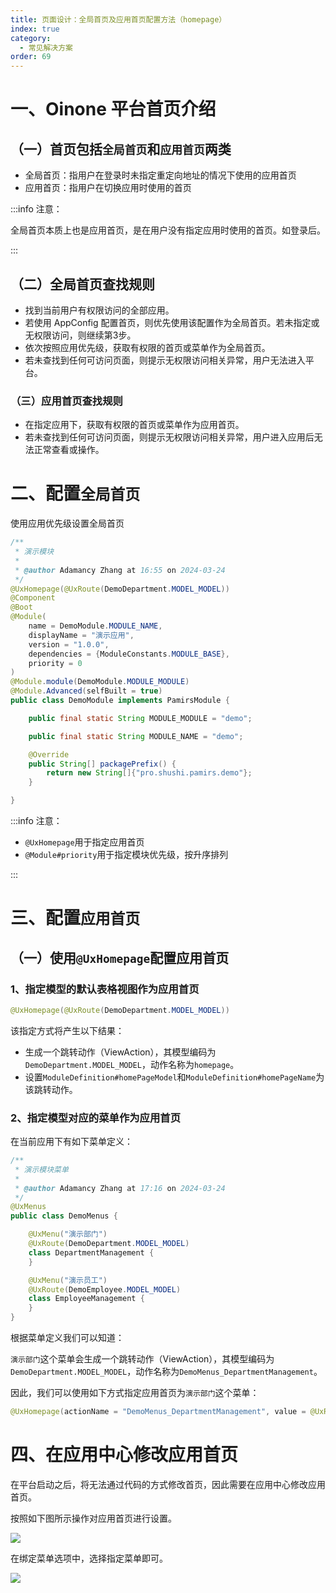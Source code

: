 ```yaml
---
title: 页面设计：全局首页及应用首页配置方法（homepage）
index: true
category:
  - 常见解决方案
order: 69
---
```


# 一、Oinone 平台首页介绍
## （一）首页包括`全局首页`和`应用首页`两类
+ 全局首页：指用户在登录时未指定重定向地址的情况下使用的应用首页
+ 应用首页：指用户在切换应用时使用的首页

:::info 注意：

全局首页本质上也是应用首页，是在用户没有指定应用时使用的首页。如登录后。

:::

## （二）全局首页查找规则
+ 找到当前用户有权限访问的全部应用。
+ 若使用 AppConfig 配置首页，则优先使用该配置作为全局首页。若未指定或无权限访问，则继续第3步。
+ 依次按照应用优先级，获取有权限的首页或菜单作为全局首页。
+ 若未查找到任何可访问页面，则提示无权限访问相关异常，用户无法进入平台。

### （三）应用首页查找规则
+ 在指定应用下，获取有权限的首页或菜单作为应用首页。
+ 若未查找到任何可访问页面，则提示无权限访问相关异常，用户进入应用后无法正常查看或操作。

# 二、配置`全局首页`
使用应用优先级设置全局首页

```java
/**
 * 演示模块
 *
 * @author Adamancy Zhang at 16:55 on 2024-03-24
 */
@UxHomepage(@UxRoute(DemoDepartment.MODEL_MODEL))
@Component
@Boot
@Module(
    name = DemoModule.MODULE_NAME,
    displayName = "演示应用",
    version = "1.0.0",
    dependencies = {ModuleConstants.MODULE_BASE},
    priority = 0
)
@Module.module(DemoModule.MODULE_MODULE)
@Module.Advanced(selfBuilt = true)
public class DemoModule implements PamirsModule {

    public final static String MODULE_MODULE = "demo";

    public final static String MODULE_NAME = "demo";

    @Override
    public String[] packagePrefix() {
        return new String[]{"pro.shushi.pamirs.demo"};
    }

}
```

:::info 注意：

+ `@UxHomepage`用于指定应用首页
+ `@Module#priority`用于指定模块优先级，按升序排列

:::

# 三、配置`应用首页`
## （一）使用`@UxHomepage`配置应用首页
### 1、指定模型的默认表格视图作为应用首页
```java
@UxHomepage(@UxRoute(DemoDepartment.MODEL_MODEL))
```

该指定方式将产生以下结果：

+ 生成一个跳转动作（ViewAction），其模型编码为`DemoDepartment.MODEL_MODEL`，动作名称为`homepage`。
+ 设置`ModuleDefinition#homePageModel`和`ModuleDefinition#homePageName`为该跳转动作。

### 2、指定模型对应的菜单作为应用首页
在当前应用下有如下菜单定义：

```java
/**
 * 演示模块菜单
 *
 * @author Adamancy Zhang at 17:16 on 2024-03-24
 */
@UxMenus
public class DemoMenus {

    @UxMenu("演示部门")
    @UxRoute(DemoDepartment.MODEL_MODEL)
    class DepartmentManagement {
    }

    @UxMenu("演示员工")
    @UxRoute(DemoEmployee.MODEL_MODEL)
    class EmployeeManagement {
    }
}
```

根据菜单定义我们可以知道：

`演示部门`这个菜单会生成一个跳转动作（ViewAction），其模型编码为`DemoDepartment.MODEL_MODEL`，动作名称为`DemoMenus_DepartmentManagement`。

因此，我们可以使用如下方式指定应用首页为`演示部门`这个菜单：

```java
@UxHomepage(actionName = "DemoMenus_DepartmentManagement", value = @UxRoute(DemoDepartment.MODEL_MODEL))
```

# 四、在应用中心修改应用首页
在平台启动之后，将无法通过代码的方式修改首页，因此需要在应用中心修改应用首页。

按照如下图所示操作对应用首页进行设置。

![](https://oinone-jar.oss-cn-zhangjiakou.aliyuncs.com/welcome-document/Development/CommonSolutions/2024032409373428-20250530144822627.png)

在绑定菜单选项中，选择指定菜单即可。

![](https://oinone-jar.oss-cn-zhangjiakou.aliyuncs.com/welcome-document/Development/CommonSolutions/2024032409373725-20250530144822685.png)

